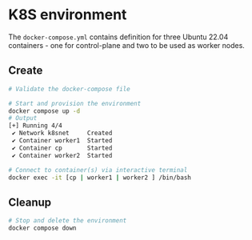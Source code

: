 # K8S environment

The `docker-compose.yml` contains definition for three Ubuntu 22.04 containers - one for control-plane and two to be used as worker nodes.

## Create

```bash
# Validate the docker-compose file

# Start and provision the environment
docker compose up -d
# Output
[+] Running 4/4
 ✔ Network k8snet     Created                                                                                     0.3s
 ✔ Container worker1  Started                                                                                     0.3s
 ✔ Container cp       Started                                                                                     0.3s
 ✔ Container worker2  Started                                                                                     0.3s

# Connect to container(s) via interactive terminal
docker exec -it [cp | worker1 | worker2 ] /bin/bash
```

## Cleanup

```bash
# Stop and delete the environment
docker compose down
```
